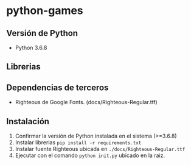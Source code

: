 # python-games

## Versión de Python

* Python 3.6.8

## Librerias



## Dependencias de terceros

* Righteous de Google Fonts. (docs/Righteous-Regular.ttf)

## Instalación

1. Confirmar la versión de Python instalada en el sistema (>=3.6.8)
2. Instalar librerias ```pip install -r requirements.txt```
3. Instalar fuente Righteous ubicada en ```./docs/Righteous-Regular.ttf```
4. Ejecutar con el comando ```python init.py``` ubicado en la raiz.